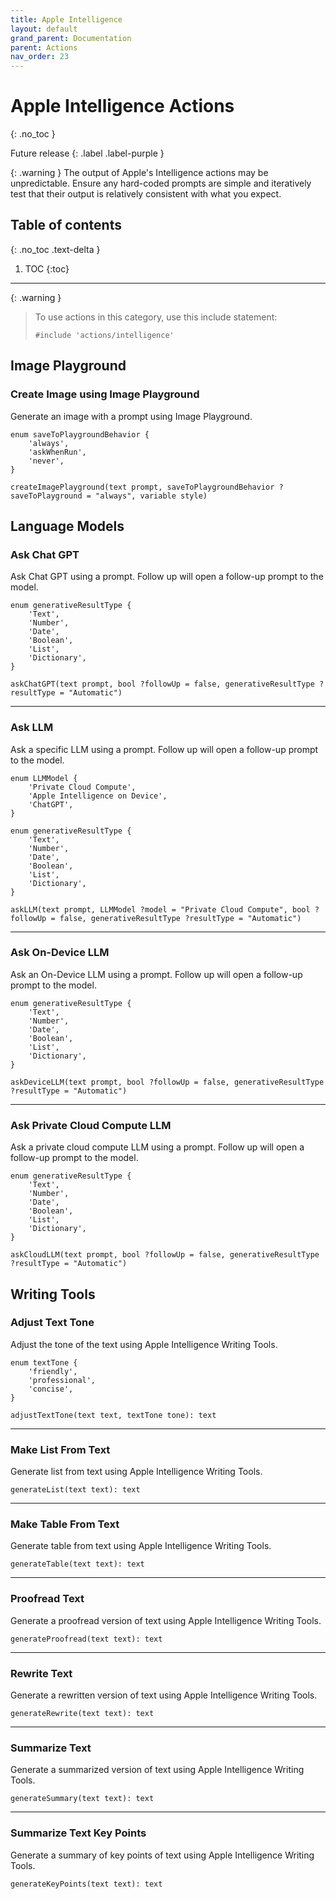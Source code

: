 ```yaml
---
title: Apple Intelligence
layout: default
grand_parent: Documentation
parent: Actions
nav_order: 23
---
```


# Apple Intelligence Actions
{: .no_toc }

Future release
{: .label .label-purple }

{: .warning }
The output of Apple's Intelligence actions may be unpredictable. Ensure any hard-coded prompts are simple and iteratively test that their output is relatively consistent with what you expect.

## Table of contents
{: .no_toc .text-delta }

1. TOC
{:toc}

---

{: .warning }
> To use actions in this category, use this include statement:
>
> ```
> #include 'actions/intelligence'
> ```

## Image Playground

### Create Image using Image Playground

Generate an image with a prompt using Image Playground.

```
enum saveToPlaygroundBehavior {
    'always',
    'askWhenRun',
    'never',
}

createImagePlayground(text prompt, saveToPlaygroundBehavior ?saveToPlayground = "always", variable style)
```

## Language Models

### Ask Chat GPT

Ask Chat GPT using a prompt. Follow up will open a follow-up prompt to the model.

```
enum generativeResultType {
    'Text',
    'Number',
    'Date',
    'Boolean',
    'List',
    'Dictionary',
}

askChatGPT(text prompt, bool ?followUp = false, generativeResultType ?resultType = "Automatic")
```

---

### Ask LLM

Ask a specific LLM using a prompt. Follow up will open a follow-up prompt to the model.

```
enum LLMModel {
    'Private Cloud Compute',
    'Apple Intelligence on Device',
    'ChatGPT',
}

enum generativeResultType {
    'Text',
    'Number',
    'Date',
    'Boolean',
    'List',
    'Dictionary',
}

askLLM(text prompt, LLMModel ?model = "Private Cloud Compute", bool ?followUp = false, generativeResultType ?resultType = "Automatic")
```

---

### Ask On-Device LLM

Ask an On-Device LLM using a prompt. Follow up will open a follow-up prompt to the model.

```
enum generativeResultType {
    'Text',
    'Number',
    'Date',
    'Boolean',
    'List',
    'Dictionary',
}

askDeviceLLM(text prompt, bool ?followUp = false, generativeResultType ?resultType = "Automatic")
```

---

### Ask Private Cloud Compute LLM

Ask a private cloud compute LLM using a prompt. Follow up will open a follow-up prompt to the model.

```
enum generativeResultType {
    'Text',
    'Number',
    'Date',
    'Boolean',
    'List',
    'Dictionary',
}

askCloudLLM(text prompt, bool ?followUp = false, generativeResultType ?resultType = "Automatic")
```

## Writing Tools

### Adjust Text Tone

Adjust the tone of the text using Apple Intelligence Writing Tools.

```
enum textTone {
    'friendly',
    'professional',
    'concise',
}

adjustTextTone(text text, textTone tone): text
```

---

### Make List From Text

Generate list from text  using Apple Intelligence Writing Tools.

```
generateList(text text): text
```

---

### Make Table From Text

Generate table from text using Apple Intelligence Writing Tools.

```
generateTable(text text): text
```

---

### Proofread Text

Generate a proofread version of text using Apple Intelligence Writing Tools.

```
generateProofread(text text): text
```

---

### Rewrite Text

Generate a rewritten version of text using Apple Intelligence Writing Tools.

```
generateRewrite(text text): text
```

---

### Summarize Text

Generate a summarized version of text using Apple Intelligence Writing Tools.

```
generateSummary(text text): text
```

---

### Summarize Text Key Points

Generate a summary of key points of text using Apple Intelligence Writing Tools.

```
generateKeyPoints(text text): text
```
